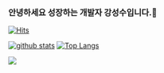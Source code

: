 ### 안녕하세요 성장하는 개발자 강성수입니다.👋
[![Hits](https://hits.seeyoufarm.com/api/count/incr/badge.svg?url=https%3A%2F%2Fgithub.com%2FSungSooKang)](https://hits.seeyoufarm.com)
<!--
**SungSooKang/SungSooKang** is a ✨ _special_ ✨ repository because its `README.md` (this file) appears on your GitHub profile.

Here are some ideas to get you started:

- 👋 Hi, I’m @SungSooKang
- 👀 I’m interested in 보드게임
- 🔭 I’m currently working on ...
- 🌱 I’m currently learning ...
- 👯 I’m looking to collaborate on ...
- 🤔 I’m looking for help with ...
- 💬 Ask me about ...
- 📫 How to reach me: ...
- 😄 Pronouns: ...
- ⚡ Fun fact: ...
-->

[![github stats](https://github-readme-stats.vercel.app/api?username=SungSooKang&show_icons=true&hide_border=true)](https://github.com/SungSooKang)
[![Top Langs](https://github-readme-stats.vercel.app/api/top-langs/?username=SungSooKang&layout=compact)](https://github.com/SungSooKang)

<a href="" target="_blank"><img src="https://img.shields.io/badge/Python-3776AB?style=flat-square&logo=Python&logoColor=white"/></a>

